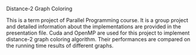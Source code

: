 Distance-2 Graph Coloring

This is a term project of Parallel Programming course. It is a group project and detailed information about the implementations are provided in the presentation file. Cuda and OpenMP are used for this project to implement distance-2 graph coloring algorithm.
Their performances are compared on the running time results of different graphs.
